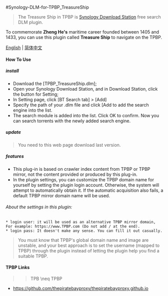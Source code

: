 #Synology-DLM-for-TPBP_TreasureShip

> The Treasure Ship in TPBP is [Synology Download Station](https://www.synology.com/en-global/dsm/packages/DownloadStation) free search DLM plugin.

To commemorate <b>Zheng He's</b> maritime career founded between 1405 and 1433, you can use this plugin called <b>Treasure Ship</b> to navigate on the TPBP.


[English](README.cn.md) | [简体中文](README.cn.md)


#### How To Use

##### install

* Download the [TPBP_TreasureShip.dlm];
* Open your Synology Download Station, and in Download Station, click the button for Setting;
* In Setting page, click [BT Search tab] > [Add]
* Specify the path of your .dlm file and click [Add to add the search engine into the list.
* The search module is added into the list. Click OK to confirm. Now you can search torrents with the
  newly added search engine.
  
##### update

> You need to this web page download last version.


##### features

+ This plug-in is based on crawler index content from TPBP or TPBP mirror, not the content provided or produced by this plug-in.
+ In the plugin settings, you can customize the TPBP domain name for yourself by setting the plugin login account. Otherwise, the system will attempt to automatically obtain it. If the automatic acquisition also fails, a default TPBP mirror domain name will be used.

###### About the settings in this plugin:

    * login user: it will be used as an alternative TPBP mirror domain, For example: https://www.TPBP.com (Do not add / at the end).
    * login pass: It doesn't make any sense. You can fill it out casually.

> You must know that TPBP's global domain name and image are unstable, and your best approach is to set the username (mapped to TPBP) through the plugin instead of letting the plugin help you find a suitable TPBP.


#### TPBP Links

> > TPB \neq TPBP

 * https://github.com/thepiratebayproxy/thepiratebayproxy.github.io